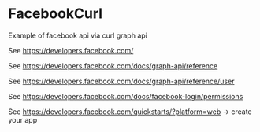 # FacebookCurl

Example of facebook api via curl graph api

See https://developers.facebook.com/

See https://developers.facebook.com/docs/graph-api/reference

See https://developers.facebook.com/docs/graph-api/reference/user

See https://developers.facebook.com/docs/facebook-login/permissions

See https://developers.facebook.com/quickstarts/?platform=web -> create your app

